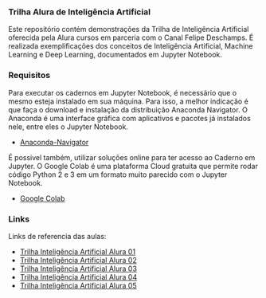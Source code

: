 ### Trilha Alura de Inteligência Artificial

Este repositório contém demonstrações da Trilha de Inteligência Artificial oferecida pela Alura cursos em parceria com o Canal Felipe Deschamps. É realizada exemplificações dos conceitos de Inteligência Artificial, Machine Learning e Deep Learning, documentados em Jupyter Notebook.

### Requisitos

Para executar os cadernos em Jupyter Notebook, é necessário que o mesmo esteja instalado em sua máquina. Para isso, a melhor indicação é que faça o download e instalação da distribuição Anaconda Navigator. O Anaconda é uma interface gráfica com aplicativos e pacotes já instalados nele, entre eles o Jupyter Notebook.

* [Anaconda-Navigator](https://www.anaconda.com/distribution/)

É possivel também, utilizar soluções online para ter acesso ao Caderno em Jupyter. O Google Colab é uma plataforma Cloud gratuita que permite rodar código Python 2 e 3 em um formato muito parecido com o Jupyter Notebook.

* [Google Colab](https://colab.research.google.com/notebooks/intro.ipynb#recent=true)


### Links

Links de referencia das aulas:

* [Trilha Inteligência Artificial Alura 01](https://www.youtube.com/watch?v=ccZ2pyr3YDw&list=PLMdYygf53DP7YZiFUtGTWJJlvynRyrna-)
* [Trilha Inteligência Artificial Alura 02](https://www.youtube.com/watch?v=Gojqw9BQ5qY&list=PLMdYygf53DP7YZiFUtGTWJJlvynRyrna-&index=2)
* [Trilha Inteligência Artificial Alura 03](https://www.youtube.com/watch?v=F608hzn_ygo&list=PLMdYygf53DP7YZiFUtGTWJJlvynRyrna-&index=3)
* [Trilha Inteligência Artificial Alura 04](https://www.youtube.com/watch?v=JyGGMyR3x5I&list=PLMdYygf53DP7YZiFUtGTWJJlvynRyrna-&index=4)
* [Trilha Inteligência Artificial Alura 05](https://www.youtube.com/watch?v=qLiEDvs57nk&list=PLMdYygf53DP7YZiFUtGTWJJlvynRyrna-&index=5)



